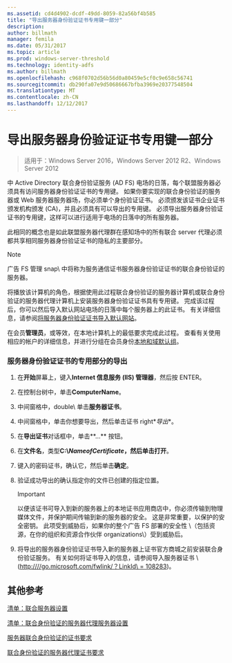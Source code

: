 ```yaml
---
ms.assetid: cd4d4902-dcdf-49dd-8059-82a56bf4b585
title: "导出服务器身份验证证书专用键一部分"
description: 
author: billmath
manager: femila
ms.date: 05/31/2017
ms.topic: article
ms.prod: windows-server-threshold
ms.technology: identity-adfs
ms.author: billmath
ms.openlocfilehash: c968f0702d56b56d0a80459e5cf0c9e658c56741
ms.sourcegitcommit: db290fa07e9d50686667bfba3969e20377548504
ms.translationtype: MT
ms.contentlocale: zh-CN
ms.lasthandoff: 12/12/2017
---
```

# <a name="export-the-private-key-portion-of-a-server-authentication-certificate"></a>导出服务器身份验证证书专用键一部分

>适用于：Windows Server 2016，Windows Server 2012 R2、Windows Server 2012

中 Active Directory 联合身份验证服务 \(AD FS\) 电场的日落，每个联盟服务器必须具有访问服务器身份验证证书的专用键。 如果你要实现的联合身份验证的服务器或 Web 服务器服务器场，你必须单个身份验证证书。 必须颁发该证书企业证书颁发机构颁发 \(CA\)，并且必须具有可以导出的专用键。 必须导出服务器身份验证证书的专用键，这样可以进行适用于电场的日落中的所有服务器。  
  
此相同的概念也是如此联盟服务器代理群在感知场中的所有联合 server 代理必须都共享相同服务器身份验证证书的隐私的主要部分。  
  
> [!NOTE]  
> 广告 FS 管理 snap\ 中将称为服务通信证书服务器身份验证证书的联合身份验证的服务器。  
  
将播放该计算机的角色，根据使用此过程联合身份验证的服务器计算机或联合身份验证的服务器代理计算机上安装服务器身份验证证书具有专用键。 完成该过程后，你可以然后导入默认网站电场的日落中每个服务器上的此证书。 有关详细信息，请参阅[将服务器身份验证证书导入默认网站](Import-a-Server-Authentication-Certificate-to-the-Default-Web-Site.md)。  
  
在会员**管理员**，或等效，在本地计算机上的最低要求完成此过程。  查看有关使用相应的帐户的详细信息，并进行分组在会员身份[本地和域默认组](https://go.microsoft.com/fwlink/?LinkId=83477)。   
  
### <a name="to-export-the-private-key-portion-of-a-server-authentication-certificate"></a>服务器身份验证证书的专用部分的导出  
  
1.  在**开始**屏幕上，键入**Internet 信息服务 \(IIS\) 管理器**，然后按 ENTER。  
  
2.  在控制台树中，单击**ComputerName**。  
  
3.  中间窗格中，double\ 单击**服务器证书**。  
  
4.  中间窗格中，单击你想要导出，然后单击证书 right\**导出**。  
  
5.  在**导出证书**对话框中，单击**…** 按钮。  
  
6.  在**文件名**，类型**C:\\***NameofCertificate*，然后单击**打开**。  
  
7.  键入的密码证书，确认它，然后单击**确定**。  
  
8.  验证成功导出的确认指定你的文件已创建的指定位置。  
  
    > [!IMPORTANT]  
    > 以便该证书可导入到新的服务器上的本地证书应用商店中，你必须传输到物理媒体文件，并保护期间传输到新的服务器的安全。 这是非常重要，以保护的安全密钥。 此项受到威胁后，如果你的整个广告 FS 部署的安全性 \（包括资源，在你的组织和资源合作伙伴 organizations\）受到威胁后。  
  
9. 将导出的服务器身份验证证书导入新的服务器上证书官方商城之前安装联合身份验证服务。 有关如何将证书导入的信息，请参阅导入服务器证书 \ ([http:///\/go.microsoft.com\/fwlink\/？LinkId\ = 108283](https://go.microsoft.com/fwlink/?LinkId=108283)\)。  
  
## <a name="additional-references"></a>其他参考  
[清单：联合服务器设置](Checklist--Setting-Up-a-Federation-Server.md)  
  
[清单：联合身份验证的服务器代理服务器设置](Checklist--Setting-Up-a-Federation-Server-Proxy.md)  
  
[服务器联合身份验证的证书要求](https://technet.microsoft.com/library/dd807040.aspx)  
  
[联合身份验证的服务器代理证书要求](https://technet.microsoft.com/library/dd807054.aspx)  
  

